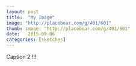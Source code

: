 ```yaml
---
layout: post
title:  "My Image"
image: "http://placebear.com/g/401/601"
thumb: image: "http://placebear.com/g/401/601"
date:   2015-09-06
categories: [sketches]
---
```

 Caption 2 !!!